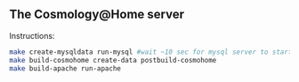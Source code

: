 The Cosmology@Home server
-------------------------

Instructions:
```bash
make create-mysqldata run-mysql #wait ~10 sec for mysql server to start
make build-cosmohome create-data postbuild-cosmohome
make build-apache run-apache
```
